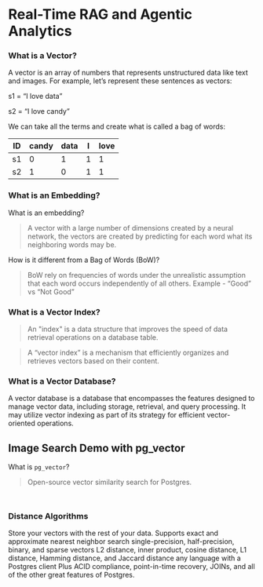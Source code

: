 # Real-Time RAG and Agentic Analytics

### What is a Vector?

A vector is an array of numbers that represents unstructured data like text and images. For example, let’s represent these sentences as vectors:


s1 = “I love data”

s2 = “I love candy”

We can take all the terms and create what is called a bag of words:

|ID|candy|data|I|love|
|-|-|-|-|-|
|s1|0|1|1|1|
|s2|1|0|1|1|

### What is an Embedding?

What is an embedding?
> A vector with a large number of dimensions created by a neural network, the vectors are created by predicting for each word what its neighboring words may be.

How is it different from a Bag of Words (BoW)?
> BoW rely on frequencies of words under the unrealistic assumption that each word occurs independently of all others. Example - “Good” vs “Not Good”

### What is a Vector Index?

> An "index" is a data structure that improves the speed of data retrieval operations on a database table.

> A “vector index” is a mechanism that efficiently organizes and retrieves vectors based on their content. 

### What is a Vector Database?

A vector database is a database that encompasses the features designed to manage vector data, including storage, retrieval, and query processing. It may utilize vector indexing as part of its strategy for efficient vector-oriented operations.

## Image Search Demo with pg_vector

What is `pg_vector`?
> Open-source vector similarity search for Postgres.

```bash



```

### Distance Algorithms

Store your vectors with the rest of your data. Supports exact and approximate nearest neighbor search single-precision, half-precision, binary, and sparse vectors L2 distance, inner product, cosine distance, L1 distance, Hamming distance, and Jaccard distance any language with a Postgres client Plus ACID compliance, point-in-time recovery, JOINs, and all of the other great features of Postgres.


